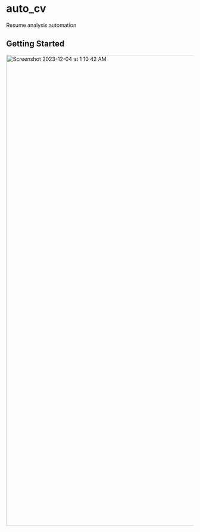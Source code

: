 # auto_cv

Resume analysis automation

## Getting Started
<img width="1264" alt="Screenshot 2023-12-04 at 1 10 42 AM" src="https://github.com/tangible-idea/auto_cv_/assets/4496005/d2d01cc3-c70f-4d08-a224-1dd465196fd5">
